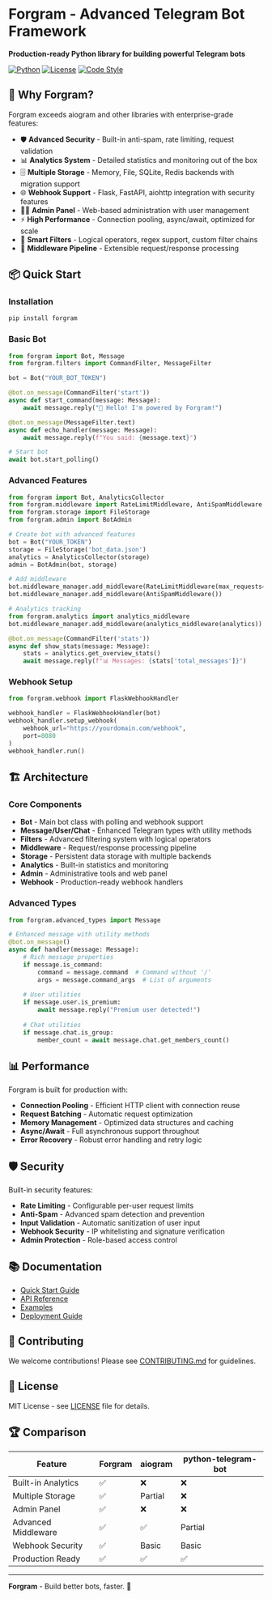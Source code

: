 # Forgram - Advanced Telegram Bot Framework

**Production-ready Python library for building powerful Telegram bots**

[![Python](https://img.shields.io/badge/Python-3.7%2B-blue)](https://python.org)
[![License](https://img.shields.io/badge/License-MIT-green)](LICENSE)
[![Code Style](https://img.shields.io/badge/Code%20Style-Black-black)](https://black.readthedocs.io)

## 🚀 Why Forgram?

Forgram exceeds aiogram and other libraries with enterprise-grade features:

- 🛡️ **Advanced Security** - Built-in anti-spam, rate limiting, request validation
- 📊 **Analytics System** - Detailed statistics and monitoring out of the box  
- 🗄️ **Multiple Storage** - Memory, File, SQLite, Redis backends with migration support
- 🌐 **Webhook Support** - Flask, FastAPI, aiohttp integration with security features
- 👨‍💼 **Admin Panel** - Web-based administration with user management
- ⚡ **High Performance** - Connection pooling, async/await, optimized for scale
- 🎯 **Smart Filters** - Logical operators, regex support, custom filter chains
- 🔧 **Middleware Pipeline** - Extensible request/response processing

## 📦 Quick Start

### Installation

```bash
pip install forgram
```

### Basic Bot

```python
from forgram import Bot, Message
from forgram.filters import CommandFilter, MessageFilter

bot = Bot("YOUR_BOT_TOKEN")

@bot.on_message(CommandFilter('start'))
async def start_command(message: Message):
    await message.reply("👋 Hello! I'm powered by Forgram!")

@bot.on_message(MessageFilter.text)
async def echo_handler(message: Message):
    await message.reply(f"You said: {message.text}")

# Start bot
await bot.start_polling()
```

### Advanced Features

```python
from forgram import Bot, AnalyticsCollector
from forgram.middleware import RateLimitMiddleware, AntiSpamMiddleware
from forgram.storage import FileStorage
from forgram.admin import BotAdmin

# Create bot with advanced features
bot = Bot("YOUR_TOKEN")
storage = FileStorage('bot_data.json')
analytics = AnalyticsCollector(storage)
admin = BotAdmin(bot, storage)

# Add middleware
bot.middleware_manager.add_middleware(RateLimitMiddleware(max_requests=10, window=60))
bot.middleware_manager.add_middleware(AntiSpamMiddleware())

# Analytics tracking
from forgram.analytics import analytics_middleware
bot.middleware_manager.add_middleware(analytics_middleware(analytics))

@bot.on_message(CommandFilter('stats'))
async def show_stats(message: Message):
    stats = analytics.get_overview_stats()
    await message.reply(f"📊 Messages: {stats['total_messages']}")
```

### Webhook Setup

```python
from forgram.webhook import FlaskWebhookHandler

webhook_handler = FlaskWebhookHandler(bot)
webhook_handler.setup_webhook(
    webhook_url="https://yourdomain.com/webhook",
    port=8080
)
webhook_handler.run()
```

## 🏗️ Architecture

### Core Components

- **Bot** - Main bot class with polling and webhook support
- **Message/User/Chat** - Enhanced Telegram types with utility methods
- **Filters** - Advanced filtering system with logical operators
- **Middleware** - Request/response processing pipeline
- **Storage** - Persistent data storage with multiple backends
- **Analytics** - Built-in statistics and monitoring
- **Admin** - Administrative tools and web panel
- **Webhook** - Production-ready webhook handlers

### Advanced Types

```python
from forgram.advanced_types import Message

# Enhanced message with utility methods
@bot.on_message()
async def handler(message: Message):
    # Rich message properties
    if message.is_command:
        command = message.command  # Command without '/'
        args = message.command_args  # List of arguments
    
    # User utilities
    if message.user.is_premium:
        await message.reply("Premium user detected!")
    
    # Chat utilities  
    if message.chat.is_group:
        member_count = await message.chat.get_members_count()
```

## 📊 Performance

Forgram is built for production with:

- **Connection Pooling** - Efficient HTTP client with connection reuse
- **Request Batching** - Automatic request optimization
- **Memory Management** - Optimized data structures and caching
- **Async/Await** - Full asynchronous support throughout
- **Error Recovery** - Robust error handling and retry logic

## 🛡️ Security

Built-in security features:

- **Rate Limiting** - Configurable per-user request limits
- **Anti-Spam** - Advanced spam detection and prevention
- **Input Validation** - Automatic sanitization of user input
- **Webhook Security** - IP whitelisting and signature verification
- **Admin Protection** - Role-based access control

## 📚 Documentation

- [Quick Start Guide](docs/quickstart.md)
- [API Reference](docs/api.md)
- [Examples](examples/)
- [Deployment Guide](docs/deployment.md)

## 🤝 Contributing

We welcome contributions! Please see [CONTRIBUTING.md](CONTRIBUTING.md) for guidelines.

## 📄 License

MIT License - see [LICENSE](LICENSE) file for details.

## 🏆 Comparison

| Feature | Forgram | aiogram | python-telegram-bot |
|---------|---------|---------|---------------------|
| Built-in Analytics | ✅ | ❌ | ❌ |
| Multiple Storage | ✅ | Partial | ❌ |
| Admin Panel | ✅ | ❌ | ❌ |
| Advanced Middleware | ✅ | ✅ | Partial |
| Webhook Security | ✅ | Basic | Basic |
| Production Ready | ✅ | ✅ | ✅ |

---

**Forgram** - Build better bots, faster. 🚀
